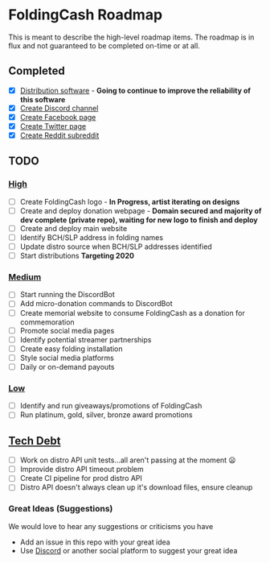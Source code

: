 # FoldingCash Roadmap

This is meant to describe the high-level roadmap items. The roadmap is in flux and not guaranteed to be completed on-time or at all.

## Completed

- [X] [Distribution software](https://github.com/foldingcash/distro) - **Going to continue to improve the reliability of this software**
- [X] [Create Discord channel](https://discord.gg/HU3YeXQ)
- [X] [Create Facebook page](https://www.facebook.com/FoldingCash)
- [X] [Create Twitter page](https://twitter.com/FoldingCash)
- [X] [Create Reddit subreddit](https://reddit.com/r/FoldingCash)

## TODO

### [High](HighPriority.md)

- [ ] Create FoldingCash logo - **In Progress, artist iterating on designs**
- [ ] Create and deploy donation webpage - **Domain secured and majority of dev complete (private repo), waiting for new logo to finish and deploy**
- [ ] Create and deploy main website
- [ ] Identify BCH/SLP address in folding names
- [ ] Update distro source when BCH/SLP addresses identified
- [ ] Start distributions **Targeting 2020**

### [Medium](MediumPriority.md)

- [ ] Start running the DiscordBot
- [ ] Add micro-donation commands to DiscordBot
- [ ] Create memorial website to consume FoldingCash as a donation for commemoration
- [ ] Promote social media pages
- [ ] Identify potential streamer partnerships
- [ ] Create easy folding installation
- [ ] Style social media platforms
- [ ] Daily or on-demand payouts

### [Low](LowPriority.md)

- [ ] Identify and run giveaways/promotions of FoldingCash
- [ ] Run platinum, gold, silver, bronze award promotions

## [Tech Debt](TechDebt.md)

- [ ] Work on distro API unit tests...all aren't passing at the moment :frowning:
- [ ] Improvide distro API timeout problem
- [ ] Create CI pipeline for prod distro API
- [ ] Distro API doesn't always clean up it's download files, ensure cleanup

### Great Ideas (Suggestions)

We would love to hear any suggestions or criticisms you have

- Add an issue in this repo with your great idea
- Use [Discord](https://discord.gg/HU3YeXQ) or another social platform to suggest your great idea
